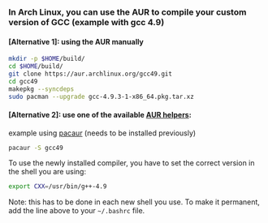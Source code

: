 ### In Arch Linux, you can use the AUR to compile your custom version of GCC (example with gcc 4.9)
#### [Alternative 1]: using the AUR manually
```bash
mkdir -p $HOME/build/
cd $HOME/build/
git clone https://aur.archlinux.org/gcc49.git
cd gcc49
makepkg --syncdeps
sudo pacman --upgrade gcc-4.9.3-1-x86_64.pkg.tar.xz
```

#### [Alternative 2]: use one of the available [AUR helpers](https://wiki.archlinux.org/index.php/AUR_helpers):
example using [pacaur](https://wiki.archlinux.org/index.php/Pacaur) (needs to be installed previously)
```bash
pacaur -S gcc49
```

To use the newly installed compiler, you have to set the correct version in the shell you are using:
```bash
export CXX=/usr/bin/g++-4.9
```
Note: this has to be done in each new shell you use. To make it permanent, add the line above to your `~/.bashrc` file.
